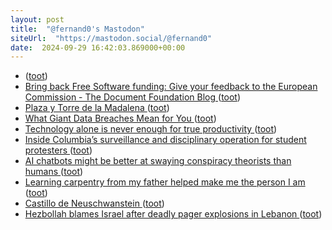 ```yaml
---
layout: post
title:  "@fernand0's Mastodon"
siteUrl:  "https://mastodon.social/@fernand0"
date:  2024-09-29 16:42:03.869000+00:00
---
```

*  [ ](https://mastodon.nu/@proteusbcn) ([toot](https://mastodon.social/@fernand0/113221836725581883))
*  [Bring back Free Software funding: Give your feedback to the European Commission - The Document Foundation Blog ](https://blog.documentfoundation.org/blog/2024/09/13/bring-back-free-software-funding-give-your-feedback-to-the-european-commission) ([toot](https://mastodon.social/@fernand0/113221733186184953))
*  [Plaza y Torre de la Madalena ](https://avecesunafoto.wordpress.com/2024/09/29/plaza-y-torre-de-la-madalena) ([toot](https://mastodon.social/@fernand0/113221605980088506))
*  [What Giant Data Breaches Mean for You ](https://www.scientificamerican.com/article/what-giant-data-breaches-mean-for-you) ([toot](https://mastodon.social/@fernand0/113221570000576756))
*  [Technology alone is never enough for true productivity ](https://www.mckinsey.com/capabilities/mckinsey-digital/our-insights/technology-alone-is-never-enough-for-true-productivit) ([toot](https://mastodon.social/@fernand0/113221342199395169))
*  [Inside Columbia’s surveillance and disciplinary operation for student protesters ](https://www.columbiaspectator.com/news/2024/09/12/inside-columbias-surveillance-and-disciplinary-operation-for-student-protesters-3) ([toot](https://mastodon.social/@fernand0/113220658197118080))
*  [AI chatbots might be better at swaying conspiracy theorists than humans ](https://arstechnica.com/science/2024/09/study-conversations-with-ai-chatbots-can-reduce-belief-in-conspiracy-theories) ([toot](https://mastodon.social/@fernand0/113220313897113880))
*  [Learning carpentry from my father helped make me the person I am ](https://www.theguardian.com/lifeandstyle/2024/sep/15/learning-carpentry-from-my-father-helped-make-me-the-person-i-a) ([toot](https://mastodon.social/@fernand0/113220127322898374))
*  [Castillo de Neuschwanstein ](https://www.flickr.com/photos/fernand0/53992811277) ([toot](https://mastodon.social/@fernand0/113219904007407686))
*  [Hezbollah blames Israel after deadly pager explosions in Lebanon ](https://www.bbc.com/news/articles/cd7xnelvpep) ([toot](https://mastodon.social/@fernand0/113219857770655551))
